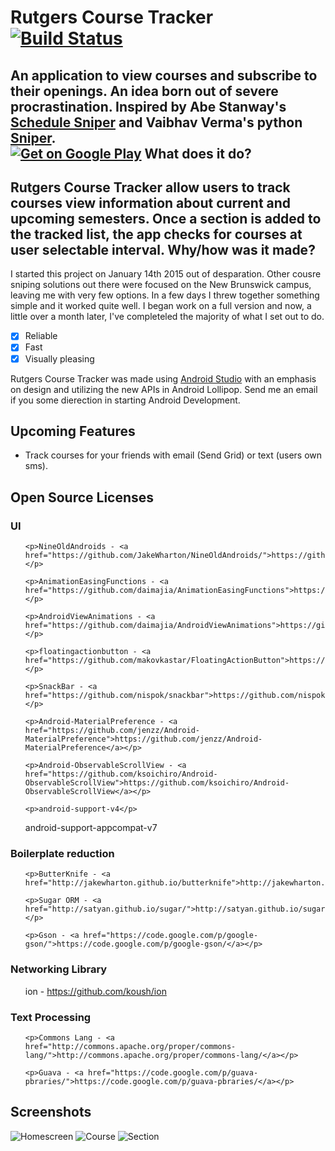 

Rutgers Course Tracker [![Build Status](https://travis-ci.org/tevjef/Rutgers-Course-Tracker.svg?branch=master)](https://travis-ci.org/tevjef/Rutgers-Course-Tracker)
======================
An application to view courses and subscribe to their openings. An idea born out of severe procrastination. Inspired by Abe Stanway's [Schedule Sniper](http://abe.is/a/sniper/) and Vaibhav Verma's python [Sniper](https://github.com/v/sniper). 
<br>
[![Get on Google Play](https://github.com/tevjef/Rutgers-Course-Tracker/blob/master/assets/en_g_play.png)][1]
What does it do?
----------------
Rutgers Course Tracker allow users to track courses view information about current and upcoming semesters. Once a section is added to the tracked list, the app checks for courses at user selectable interval. 
Why/how was it made?
----------------
I started this project on January 14th 2015 out of desparation. Other cousre sniping solutions out there were focused on the New Brunswick campus, leaving me with very few options. In a few days I threw together something simple and it worked quite well. I began work on a full version and now, a little over a month later, I've completeled the majority of what I set out to do. 

- [X] Reliable
- [X] Fast
- [X] Visually pleasing

Rutgers Course Tracker was made using [Android Studio](http://developer.android.com/sdk/index.html) with an emphasis on design and utilizing the new APIs in Android Lollipop. Send me an email if you some dierection in starting Android Development.

Upcoming Features
-----------------
- Track courses for your friends with email (Send Grid) or text (users own sms).

Open Source Licenses
------------------


<h3>UI</h3>

<ul>

    <p>NineOldAndroids - <a href="https://github.com/JakeWharton/NineOldAndroids/">https://github.com/JakeWharton/NineOldAndroids/</a>    </p>

    <p>AnimationEasingFunctions - <a href="https://github.com/daimajia/AnimationEasingFunctions">https://github.com/daimajia/AnimationEasingFunctions</a></p>

    <p>AndroidViewAnimations - <a href="https://github.com/daimajia/AndroidViewAnimations">https://github.com/daimajia/AndroidViewAnimations</a></p>

    <p>floatingactionbutton - <a href="https://github.com/makovkastar/FloatingActionButton">https://github.com/makovkastar/FloatingActionButton</a></p>

    <p>SnackBar - <a href="https://github.com/nispok/snackbar">https://github.com/nispok/snackbar</a></p>

    <p>Android-MaterialPreference - <a href="https://github.com/jenzz/Android-MaterialPreference">https://github.com/jenzz/Android-MaterialPreference</a></p>

    <p>Android-ObservableScrollView - <a href="https://github.com/ksoichiro/Android-ObservableScrollView">https://github.com/ksoichiro/Android-ObservableScrollView</a></p>

    <p>android-support-v4</p>
<p>android-support-appcompat-v7</p>
</ul>

<h3>Boilerplate reduction</h3>

<ul>

    <p>ButterKnife - <a href="http://jakewharton.github.io/butterknife">http://jakewharton.github.io/butterknife</a>/</p>

    <p>Sugar ORM - <a href="http://satyan.github.io/sugar/">http://satyan.github.io/sugar/</a></p>

    <p>Gson - <a href="https://code.google.com/p/google-gson/">https://code.google.com/p/google-gson/</a></p>

</ul>



<h3>Networking Library</h3>

<ul>
    <p>ion - <a href="https://github.com/koush/ion">https://github.com/koush/ion</a></p>

</ul>

<h3>Text Processing</h3>

<ul>

    <p>Commons Lang - <a href="http://commons.apache.org/proper/commons-lang/">http://commons.apache.org/proper/commons-lang/</a></p>

    <p>Guava - <a href="https://code.google.com/p/guava-pbraries/">https://code.google.com/p/guava-pbraries/</a></p>

</ul>

Screenshots
-----------

![Homescreen](https://github.com/tevjef/Rutgers-Course-Tracker/blob/master/assets/resize/device-2015-02-22-005526.png)
![Course](https://github.com/tevjef/Rutgers-Course-Tracker/blob/master/assets/resize/device-2015-02-09-200316.png)
![Section](https://github.com/tevjef/Rutgers-Course-Tracker/blob/master/assets/resize/device-2015-02-22-005836.png)

[1]: https://play.google.com/store/apps/details?id=com.tevinjeffrey.rutgersct
